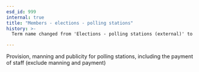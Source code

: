 ```yaml
---
esd_id: 999
internal: true
title: "Members - elections - polling stations"
history: >-
  Term name changed from 'Elections - polling stations (external)' to 'Members - elections - polling stations' in version 3.00.

---
```


Provision, manning and publicity for polling stations, including the payment of staff (exclude manning and payment)

